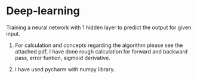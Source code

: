 # Deep-learning
Training a neural network with 1 hidden layer to predict the output for given input.

1) For calculation and concepts regarding the algorithm please see the attached pdf, I have done rough calculation for forward and backward pass, error funtion, sigmoid derivative.

2) I have used pycharm with numpy library.
